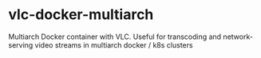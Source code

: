 # vlc-docker-multiarch
Multiarch Docker container with VLC. Useful for transcoding and network-serving video streams in multiarch docker / k8s clusters
